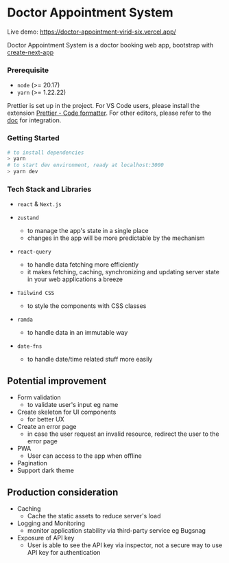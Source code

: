 # Doctor Appointment System

Live demo: https://doctor-appointment-virid-six.vercel.app/

Doctor Appointment System is a doctor booking web app, bootstrap with [create-next-app](https://www.npmjs.com/package/create-next-app)

### Prerequisite

- `node` (>= 20.17)
- `yarn` (>= 1.22.22)

Prettier is set up in the project. For VS Code users, please install the extension [Prettier - Code formatter](https://marketplace.visualstudio.com/items?itemName=esbenp.prettier-vscode). For other editors, please refer to the [doc](https://prettier.io/docs/en/editors) for integration.

### Getting Started

```bash
# to install dependencies
> yarn
# to start dev environment, ready at localhost:3000
> yarn dev
```

### Tech Stack and Libraries

- `react` & `Next.js`

- `zustand`

  - to manage the app's state in a single place
  - changes in the app will be more predictable by the mechanism

- `react-query`

  - to handle data fetching more efficiently
  - it makes fetching, caching, synchronizing and updating server state in your web applications a breeze

- `Tailwind CSS`

  - to style the components with CSS classes

- `ramda`

  - to handle data in an immutable way

- `date-fns`

  - to handle date/time related stuff more easily

## Potential improvement

- Form validation
  - to validate user's input eg name
- Create skeleton for UI components
  - for better UX
- Create an error page
  - in case the user request an invalid resource, redirect the user to the error page
- PWA
  - User can access to the app when offline
- Pagination
- Support dark theme

## Production consideration

- Caching
  - Cache the static assets to reduce server's load
- Logging and Monitoring
  - monitor application stability via third-party service eg Bugsnag
- Exposure of API key
  - User is able to see the API key via inspector, not a secure way to use API key for authentication
